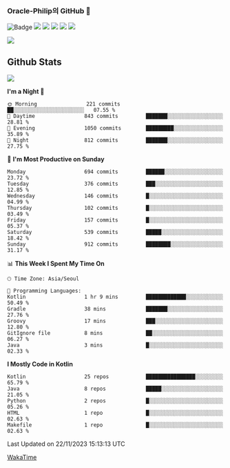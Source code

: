 ### Oracle-Philip의 GitHub 👋

![Badge](http://img.shields.io/badge/-Java-black?style=flat-square)
<img src="https://img.shields.io/badge/ -Kotlin-black?style=flat-square&logo=Kotlin&logoColor=#7F52FF"/></a>
<img src="https://img.shields.io/badge/ -Dart-black?style=flat-square&logo=Dart&logoColor=#0175C2"/></a>
<img src="https://img.shields.io/badge/ -Android-black?style=flat-square&logo=Android&logoColor=#3DDC84"/></a>
<img src="https://img.shields.io/badge/ -Flutter-black?style=flat-square&logo=Flutter&logoColor=#02569B"/></a>
<img src="https://img.shields.io/badge/ -Firebase-black?style=flat-square&logo=Firebase&logoColor=#FFCA28"/></a>

<img src="https://img.shields.io/badge/ -BLE-black?style=flat-square&logo=Bluetooth&logoColor=#0082FC"/></a>

<!--
<img src="https://img.shields.io/badge/ -STM32F103-black?style=flat-square&logo=STMicroelectronics&logoColor=#03234B"/></a>
<img src="https://img.shields.io/badge/ -Qt-black?style=flat-square&logo=Qt&logoColor=#41CD52"/></a>
-->

<!--
![Badge](http://img.shields.io/badge/-Java-black?style=flat-square)
![Badge](http://img.shields.io/badge/-Koltin-black?style=flat-square)
![Badge](http://img.shields.io/badge/-Dart-black?style=flat-square)
![Badge](http://img.shields.io/badge/-Android-black?style=flat-square)
![Badge](http://img.shields.io/badge/-Flutter-black?style=flat-square)
![Badge](http://img.shields.io/badge/-Firebase-black?style=flat-square)
-->

## Github Stats  
<div align="left"><img src="https://github-readme-stats.vercel.app/api?username=Oracle-Philip&show_icons=true&count_private=true&hide_border=true" align="center" /></div>


<!--START_SECTION:waka-->
**I'm a Night 🦉** 

```text
🌞 Morning                221 commits         ██░░░░░░░░░░░░░░░░░░░░░░░   07.55 % 
🌆 Daytime                843 commits         ███████░░░░░░░░░░░░░░░░░░   28.81 % 
🌃 Evening                1050 commits        █████████░░░░░░░░░░░░░░░░   35.89 % 
🌙 Night                  812 commits         ███████░░░░░░░░░░░░░░░░░░   27.75 % 
```
📅 **I'm Most Productive on Sunday** 

```text
Monday                   694 commits         ██████░░░░░░░░░░░░░░░░░░░   23.72 % 
Tuesday                  376 commits         ███░░░░░░░░░░░░░░░░░░░░░░   12.85 % 
Wednesday                146 commits         █░░░░░░░░░░░░░░░░░░░░░░░░   04.99 % 
Thursday                 102 commits         █░░░░░░░░░░░░░░░░░░░░░░░░   03.49 % 
Friday                   157 commits         █░░░░░░░░░░░░░░░░░░░░░░░░   05.37 % 
Saturday                 539 commits         █████░░░░░░░░░░░░░░░░░░░░   18.42 % 
Sunday                   912 commits         ████████░░░░░░░░░░░░░░░░░   31.17 % 
```


📊 **This Week I Spent My Time On** 

```text
🕑︎ Time Zone: Asia/Seoul

💬 Programming Languages: 
Kotlin                   1 hr 9 mins         █████████████░░░░░░░░░░░░   50.49 % 
Gradle                   38 mins             ███████░░░░░░░░░░░░░░░░░░   27.76 % 
Groovy                   17 mins             ███░░░░░░░░░░░░░░░░░░░░░░   12.80 % 
GitIgnore file           8 mins              ██░░░░░░░░░░░░░░░░░░░░░░░   06.27 % 
Java                     3 mins              █░░░░░░░░░░░░░░░░░░░░░░░░   02.33 % 
```

**I Mostly Code in Kotlin** 

```text
Kotlin                   25 repos            ████████████████░░░░░░░░░   65.79 % 
Java                     8 repos             █████░░░░░░░░░░░░░░░░░░░░   21.05 % 
Python                   2 repos             █░░░░░░░░░░░░░░░░░░░░░░░░   05.26 % 
HTML                     1 repo              █░░░░░░░░░░░░░░░░░░░░░░░░   02.63 % 
Makefile                 1 repo              █░░░░░░░░░░░░░░░░░░░░░░░░   02.63 % 
```




 Last Updated on 22/11/2023 15:13:13 UTC
<!--END_SECTION:waka-->


<!--
**Oracle-Philip/Oracle-Philip** is a ✨ _special_ ✨ repository because its `README.md` (this file) appears on your GitHub profile.

Here are some ideas to get you started:

- 🔭 I’m currently working on ...
- 🌱 I’m currently learning ...
- 👯 I’m looking to collaborate on ...
- 🤔 I’m looking for help with ...
- 💬 Ask me about ...
- 📫 How to reach me: ...
- 😄 Pronouns: ...
- ⚡ Fun fact: ...
-->


[WakaTime](https://wakatime.com/dashboard)
